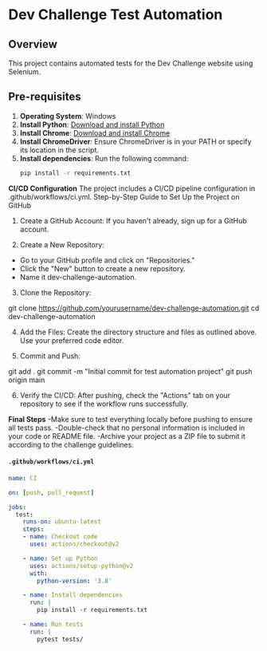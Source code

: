 # Dev Challenge Test Automation

## Overview
This project contains automated tests for the Dev Challenge website using Selenium.

## Pre-requisites
1. **Operating System**: Windows
2. **Install Python**: [Download and install Python](https://www.python.org/downloads/)
3. **Install Chrome**: [Download and install Chrome](https://www.google.com/chrome/)
4. **Install ChromeDriver**: Ensure ChromeDriver is in your PATH or specify its location in the script.
5. **Install dependencies**: Run the following command:
   ```bash
   pip install -r requirements.txt


**CI/CD Configuration**
The project includes a CI/CD pipeline configuration in .github/workflows/ci.yml.
Step-by-Step Guide to Set Up the Project on GitHub
1. Create a GitHub Account: If you haven't already, sign up for a GitHub account.

2. Create a New Repository:

- Go to your GitHub profile and click on "Repositories."
- Click the "New" button to create a new repository.
- Name it dev-challenge-automation.

3. Clone the Repository:

git clone https://github.com/yourusername/dev-challenge-automation.git
cd dev-challenge-automation

4. Add the Files: Create the directory structure and files as outlined above. Use your preferred code editor.

5. Commit and Push:

git add .
git commit -m "Initial commit for test automation project"
git push origin main

6. Verify the CI/CD: After pushing, check the "Actions" tab on your repository to see if the workflow runs successfully.

**Final Steps**
-Make sure to test everything locally before pushing to ensure all tests pass.
-Double-check that no personal information is included in your code or README file.
-Archive your project as a ZIP file to submit it according to the challenge guidelines.


#### `.github/workflows/ci.yml`
```yaml
name: CI

on: [push, pull_request]

jobs:
  test:
    runs-on: ubuntu-latest
    steps:
    - name: Checkout code
      uses: actions/checkout@v2

    - name: Set up Python
      uses: actions/setup-python@v2
      with:
        python-version: '3.8'

    - name: Install dependencies
      run: |
        pip install -r requirements.txt

    - name: Run tests
      run: |
        pytest tests/

